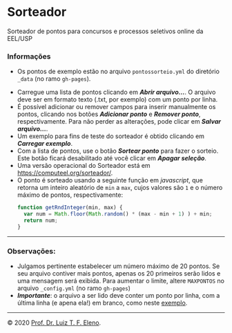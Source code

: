 # Sorteador
Sorteador de pontos para concursos e processos seletivos online da EEL/USP

### Informações

* Os pontos de exemplo estão no arquivo `pontossorteio.yml` do diretório `_data` (no ramo `gh-pages`).
- Carregue uma lista de pontos clicando em **_Abrir arquivo..._**. O arquivo  deve ser em formato texto (.txt, por exemplo) com um ponto por linha.
- É possível adicionar ou remover campos para inserir manualmente os pontos, clicando nos botões **_Adicionar ponto_** e **_Remover ponto_**, respectivamente. Para não perder as alterações, pode clicar em **_Salvar arquivo..._**.
- Um exemplo para fins de teste do sorteador é obtido clicando em _**Carregar exemplo**_.
- Com a lista de pontos, use  o botão _**Sortear ponto**_ para fazer o sorteio. Este botão ficará desabilitado até você clicar em _**Apagar seleção**_.
- Uma versão operacional do Sorteador está em <https://computeel.org/sorteador/>.
- O ponto é sorteado usando a seguinte função em _javascript_, que retorna um inteiro aleatório de `min` a `max`, cujos valores são `1` e o número máximo de pontos, respectivamente:
  ```javascript
  function getRndInteger(min, max) {
    var num = Math.floor(Math.random() * (max - min + 1) ) + min;
    return num;
  }
  ```

---

### Observações:

* Julgamos pertinente estabelecer um número máximo de 20 pontos. Se seu arquivo contiver mais pontos, apenas os 20 primeiros serão lidos e uma mensagem será exibida. Para aumentar o limite, altere `MAXPONTOS` no arquivo `_config.yml` (no ramo `gh-pages`)
* **_Importante_**: o arquivo a ser lido deve conter um ponto por linha, com a última linha (e apena ela!) em branco, como neste [exemplo](//computeel.org/sorteador/assets/exemplo/exemplo-pontos.txt).

---

© 2020 [Prof. Dr. Luiz T. F. Eleno](https://computeel.org/Demar/docentes/luiz-tadeu-fernandes-eleno.html).
